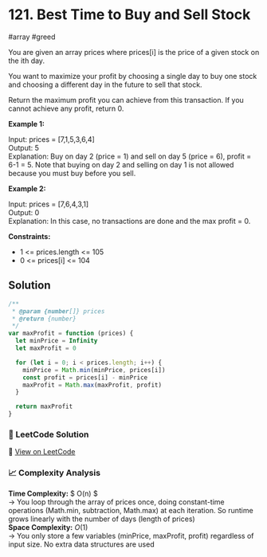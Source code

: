 # 121. Best Time to Buy and Sell Stock

#array #greed

You are given an array prices where prices[i] is the price of a given stock on the ith day.

You want to maximize your profit by choosing a single day to buy one stock and choosing a different day in the future to sell that stock.

Return the maximum profit you can achieve from this transaction. If you cannot achieve any profit, return 0.

**Example 1:**

Input: prices = [7,1,5,3,6,4]  
Output: 5  
Explanation: Buy on day 2 (price = 1) and sell on day 5 (price = 6), profit = 6-1 = 5.
Note that buying on day 2 and selling on day 1 is not allowed because you must buy before you sell.

**Example 2:**

Input: prices = [7,6,4,3,1]  
Output: 0  
Explanation: In this case, no transactions are done and the max profit = 0.

**Constraints:**

- 1 <= prices.length <= 105
- 0 <= prices[i] <= 104

## Solution

```javascript
/**
 * @param {number[]} prices
 * @return {number}
 */
var maxProfit = function (prices) {
  let minPrice = Infinity
  let maxProfit = 0

  for (let i = 0; i < prices.length; i++) {
    minPrice = Math.min(minPrice, prices[i])
    const profit = prices[i] - minPrice
    maxProfit = Math.max(maxProfit, profit)
  }

  return maxProfit
}
```

### 📝 LeetCode Solution

🔗 [View on LeetCode](https://leetcode.com/problems/best-time-to-buy-and-sell-stock/submissions/1756484829/)

### 📈 Complexity Analysis

**Time Complexity:** $ O(n) $ <br>
→ You loop through the array of prices once, doing constant-time operations (Math.min, subtraction, Math.max) at each iteration. So runtime grows linearly with the number of days (length of prices)  
**Space Complexity:** $O(1)$ <br>
→ You only store a few variables (minPrice, maxProfit, profit) regardless of input size. No extra data structures are used

  <br>
  <br>
